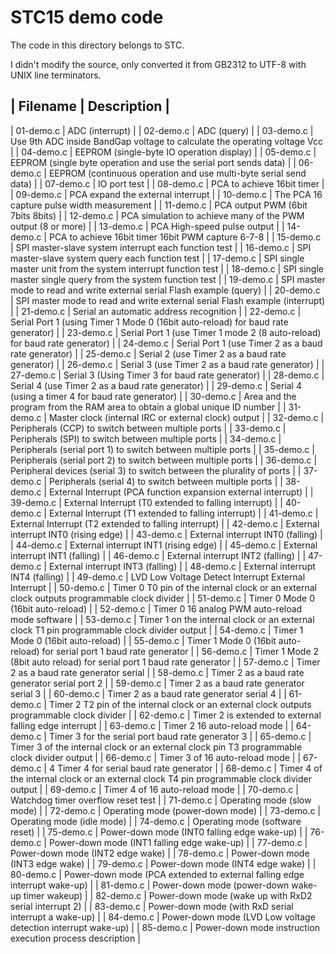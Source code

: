 # STC15 demo code

The code in this directory belongs to STC.

I didn't modify the source, only converted it from GB2312 to UTF-8 with UNIX line terminators.

| Filename | Description |
---
| 01-demo.c | ADC (interrupt) |
| 02-demo.c | ADC (query) |
| 03-demo.c | Use 9th ADC inside BandGap voltage to calculate the operating voltage Vcc |
| 04-demo.c | EEPROM (single-byte IO operation display) |
| 05-demo.c | EEPROM (single byte operation and use the serial port sends data) |
| 06-demo.c | EEPROM (continuous operation and use multi-byte serial send data) |
| 07-demo.c | IO port test |
| 08-demo.c | PCA to achieve 16bit timer |
| 09-demo.c | PCA expand the external interrupt |
| 10-demo.c | The PCA 16 capture pulse width measurement |
| 11-demo.c | PCA output PWM (6bit 7bits 8bits) |
| 12-demo.c | PCA simulation to achieve many of the PWM output (8 or more) |
| 13-demo.c | PCA High-speed pulse output |
| 14-demo.c | PCA to achieve 16bit timer 16bit PWM capture 6-7-8 |
| 15-demo.c | SPI master-slave system interrupt each function test |
| 16-demo.c | SPI master-slave system query each function test |
| 17-demo.c | SPI single master unit from the system interrupt function test |
| 18-demo.c | SPI single master single query from the system function test |
| 19-demo.c | SPI master mode to read and write external serial Flash example (query) |
| 20-demo.c | SPI master mode to read and write external serial Flash example (interrupt) |
| 21-demo.c | Serial an automatic address recognition |
| 22-demo.c | Serial Port 1 (using Timer 1 Mode 0 (16bit auto-reload) for baud rate generator) |
| 23-demo.c | Serial Port 1 (use Timer 1 mode 2 (8 auto-reload) for baud rate generator) |
| 24-demo.c | Serial Port 1 (use Timer 2 as a baud rate generator) |
| 25-demo.c | Serial 2 (use Timer 2 as a baud rate generator) |
| 26-demo.c | Serial 3 (use Timer 2 as a baud rate generator) |
| 27-demo.c | Serial 3 (Using Timer 3 for baud rate generator) |
| 28-demo.c | Serial 4 (use Timer 2 as a baud rate generator) |
| 29-demo.c | Serial 4 (using a timer 4 for baud rate generator) |
| 30-demo.c | Area and the program from the RAM area to obtain a global unique ID number |
| 31-demo.c | Master clock (internal IRC or external clock) output |
| 32-demo.c | Peripherals (CCP) to switch between multiple ports |
| 33-demo.c | Peripherals (SPI) to switch between multiple ports |
| 34-demo.c | Peripherals (serial port 1) to switch between multiple ports |
| 35-demo.c | Peripherals (serial port 2) to switch between multiple ports |
| 36-demo.c | Peripheral devices (serial 3) to switch between the plurality of ports |
| 37-demo.c | Peripherals (serial 4) to switch between multiple ports |
| 38-demo.c | External Interrupt (PCA function expansion external interrupt) |
| 39-demo.c | External Interrupt (T0 extended to falling interrupt) |
| 40-demo.c | External Interrupt (T1 extended to falling interrupt) |
| 41-demo.c | External Interrupt (T2 extended to falling interrupt) |
| 42-demo.c | External interrupt INT0 (rising edge) |
| 43-demo.c | External interrupt INT0 (falling) |
| 44-demo.c | External interrupt INT1 (rising edge) |
| 45-demo.c | External interrupt INT1 (falling) |
| 46-demo.c | External interrupt INT2 (falling) |
| 47-demo.c | External interrupt INT3 (falling) |
| 48-demo.c | External interrupt INT4 (falling) |
| 49-demo.c | LVD Low Voltage Detect Interrupt External Interrupt |
| 50-demo.c | Timer 0 T0 pin of the internal clock or an external clock outputs programmable clock divider |
| 51-demo.c | Timer 0 Mode 0 (16bit auto-reload) |
| 52-demo.c | Timer 0 16 analog PWM auto-reload mode software |
| 53-demo.c | Timer 1 on the internal clock or an external clock T1 pin programmable clock divider output |
| 54-demo.c | Timer 1 Mode 0 (16bit auto-reload) |
| 55-demo.c | Timer 1 Mode 0 (16bit auto-reload) for serial port 1 baud rate generator |
| 56-demo.c | Timer 1 Mode 2 (8bit auto reload) for serial port 1 baud rate generator |
| 57-demo.c | Timer 2 as a baud rate generator serial |
| 58-demo.c | Timer 2 as a baud rate generator serial port 2 |
| 59-demo.c | Timer 2 as a baud rate generator serial 3 |
| 60-demo.c | Timer 2 as a baud rate generator serial 4 |
| 61-demo.c | Timer 2 T2 pin of the internal clock or an external clock outputs programmable clock divider |
| 62-demo.c | Timer 2 is extended to external falling edge interrupt |
| 63-demo.c | Timer 2 16 auto-reload mode |
| 64-demo.c | Timer 3 for the serial port baud rate generator 3 |
| 65-demo.c | Timer 3 of the internal clock or an external clock pin T3 programmable clock divider output |
| 66-demo.c | Timer 3 of 16 auto-reload mode |
| 67-demo.c | 4 Timer 4 for serial baud rate generator |
| 68-demo.c | Timer 4 of the internal clock or an external clock T4 pin programmable clock divider output |
| 69-demo.c | Timer 4 of 16 auto-reload mode |
| 70-demo.c | Watchdog timer overflow reset test |
| 71-demo.c | Operating mode (slow mode) |
| 72-demo.c | Operating mode (power-down mode) |
| 73-demo.c | Operating mode (idle mode) |
| 74-demo.c | Operating mode (software reset) |
| 75-demo.c | Power-down mode (INT0 falling edge wake-up) |
| 76-demo.c | Power-down mode (INT1 falling edge wake-up) |
| 77-demo.c | Power-down mode (INT2 edge wake) |
| 78-demo.c | Power-down mode (INT3 edge wake) |
| 79-demo.c | Power-down mode (INT4 edge wake) |
| 80-demo.c | Power-down mode (PCA extended to external falling edge interrupt wake-up) |
| 81-demo.c | Power-down mode (power-down wake-up timer wakeup) |
| 82-demo.c | Power-down mode (wake up with RxD2 serial interrupt 2) |
| 83-demo.c | Power-down mode (with RxD serial interrupt a wake-up) |
| 84-demo.c | Power-down mode (LVD Low voltage detection interrupt wake-up) |
| 85-demo.c | Power-down mode instruction execution process description |

